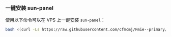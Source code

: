### 一键安装 sun-panel
使用以下命令可以在 VPS 上一键安装 `sun-panel`：
```bash
bash <(curl -Ls https://raw.githubusercontent.com/cfmcmj/Fmie--primary/main/start.sh) --install-sunpanel